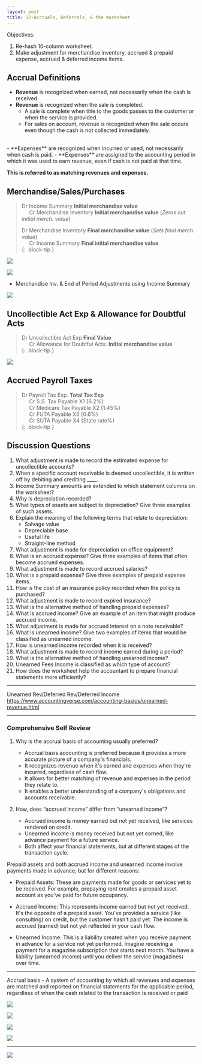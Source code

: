 ```yaml
---
layout: post
title: 12-Accruals, Deferrals, & the Worksheet
--- 
```



Objectives:

1. Re-hash 10-column worksheet.
2. Make adjustment for merchandise inventory, accrued & prepaid expense, accrued & deferred income items.


## Accrual Definitions

- **Revenue** is recognized when earned, not necessarily when the cash is received. 
- **Revenue** is recognized when the sale is completed. 
  - A sale is complete when title to the goods passes to the customer or when the service is provided. 
  - For sales on account, revenue is recognized when the sale occurs even though the cash is not collected immediately.
<br>
- **Expenses** are recognized when incurred or used, not necessarily when cash is paid. 
- **Expenses** are assigned to the accounting period in which it was used to earn revenue, even if cash is not paid at that time. 
  
**This is referred to as matching revenues and expenses.**


## Merchandise/Sales/Purchases


> Dr Income Summary **Initial merchandise value**   
> &nbsp;&nbsp;&nbsp;&nbsp;&nbsp;Cr Merchandise Inventory **Initial merchandise value**  (*Zeros out initial merch. value*)  
>   
> Dr Merchandise Inventory **Final merchandise value**  (*Sets final merch. value*)  
> &nbsp;&nbsp;&nbsp;&nbsp;&nbsp;Cr Income Summary **Final initial merchandise value**   
{: .block-tip }   

![](/assets/mc-graw-accounting-course/chap12-accurals/chap12.exer.merch.2.is.2.merch.png)

![](/assets/mc-graw-accounting-course/chap12-accurals/chap12.exer.2.png)

<!--
![](/assets/mc-graw-accounting-course/chap12-accurals/4.merch.inv.income.sum.png)

![](/assets/mc-graw-accounting-course/chap12-accurals/2.adjustments.4.merch.png)

![](/assets/mc-graw-accounting-course/chap12-accurals/2.steps.bal.adjustments.png)
-->

- Merchandise Inv. & End of Period Adjustments using Income Summary

![](/assets/mc-graw-accounting-course/chap12-accurals/3.income.summary.adjustments.png)


## Uncollectible Act Exp & Allowance for Doubtful Acts


> Dr Uncollectible Act Exp **Final Value**   
> &nbsp;&nbsp;&nbsp;&nbsp;&nbsp;Cr Allowance for Doubtful Acts. **Initial merchandise value**   
{: .block-tip }   

![](/assets/mc-graw-accounting-course/chap12-accurals/chap12.ex.3.png)


<!--
![](/assets/mc-graw-accounting-course/chap12-accurals/5.uncollectible.doubtful.acts.png)

![](/assets/mc-graw-accounting-course/chap12-accurals/doubtuful.acts.png)
-->

## Accrued Payroll Taxes


> Dr Payroll Tax Exp. **Total Tax Exp**   
> &nbsp;&nbsp;&nbsp;&nbsp;&nbsp;Cr S.S. Tax Payable X1 {6.2%}  
> &nbsp;&nbsp;&nbsp;&nbsp;&nbsp;Cr Medicare Tax Payable X2 {1.45%}  
> &nbsp;&nbsp;&nbsp;&nbsp;&nbsp;Cr FUTA Payable X3  {0.6%}  
> &nbsp;&nbsp;&nbsp;&nbsp;&nbsp;Cr SUTA Payable X4  {State rate%}  
{: .block-tip }   


## Discussion Questions

1. What adjustment is made to record the estimated expense for uncollectible accounts?
2. When a specific account receivable is deemed uncollectible, it is written off by debiting and crediting ____.
3. Income Summary amounts are extended to which statement columns on the worksheet?
4. Why is depreciation recorded?
5. What types of assets are subject to depreciation? Give three examples of such assets.
6. Explain the meaning of the following terms that relate to depreciation:
    - Salvage value
    - Depreciable base
    - Useful life
    - Straight-line method
7. What adjustment is made for depreciation on office equipment?
8. What is an accrued expense? Give three examples of items that often become accrued expenses.
9. What adjustment is made to record accrued salaries?
10. What is a prepaid expense? Give three examples of prepaid expense items.
11. How is the cost of an insurance policy recorded when the policy is purchased?
12. What adjustment is made to record expired insurance?
13. What is the alternative method of handling prepaid expenses?
14. What is accrued income? Give an example of an item that might produce accrued income.
15. What adjustment is made for accrued interest on a note receivable?
16. What is unearned income? Give two examples of items that would be classified as unearned income.
17. How is unearned income recorded when it is received?
18. What adjustment is made to record income earned during a period?
19. What is the alternative method of handling unearned income?
20. Unearned Fees Income is classified as which type of account?
21. How does the worksheet help the accountant to prepare financial statements more efficiently?


---

Unearned Rev/Deferred Rev/Deferred Income
https://www.accountingverse.com/accounting-basics/unearned-revenue.html


---

### Comprehensive Self Review

1. Why is the accrual basis of accounting usually preferred?  
   - Accrual basis accounting is preferred because it provides a more accurate picture of a company's financials. 
   - It recognizes revenue when it's earned and expenses when they're incurred, regardless of cash flow. 
   - It allows for better matching of revenue and expenses in the period they relate to.
   - It enables a better understanding of a company's obligations and accounts receivable.

2. How, does “accrued income” differ from “unearned income”?
   - Accrued income is money earned but not yet received, like services rendered on credit. 
   - Unearned income is money received but not yet earned, like advance payment for a future service. 
   - Both affect your financial statements, but at different stages of the transaction cycle.

Prepaid assets and both accrued income and unearned income involve payments made in advance, but for different reasons:

- Prepaid Assets: These are payments made for goods or services yet to be received.  For example, prepaying rent creates a prepaid asset account as you've paid for future occupancy.

- Accrued Income: This represents income earned but not yet received. It's the opposite of a prepaid asset. You've provided a service (like consulting) on credit, but the customer hasn't paid yet. The income is accrued (earned) but not yet reflected in your cash flow.

- Unearned Income: This is a liability created when you receive payment in advance for a service not yet performed.  Imagine receiving a payment for a magazine subscription that starts next month. You have a liability (unearned income) until you deliver the service (magazines) over time.


---


Accrual basis - A system of accounting by which all revenues and expenses are matched and reported on financial statements for the applicable period, regardless of when the cash related to the transaction is received or paid



![](/assets/mc-graw-accounting-course/chap12-accurals/4.fed.state.employee.accrued.tax.png)

![](/assets/mc-graw-accounting-course/chap12-accurals/5.accrued.interest.on.notes.payable.png)

![](/assets/mc-graw-accounting-course/chap12-accurals/6.accrued.prepaid.exp.ex.supplies.png)

![](/assets/mc-graw-accounting-course/chap12-accurals/7.unearned.income.4.publishing.example.png)

---

![](/assets/mc-graw-accounting-course/chap12-accurals/8.over.all.review.png)